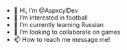 - 👋 Hi, I’m @AspxcylDev
- 👀 I’m interested in football
- 🌱 I’m currently learning Russian
- 💞️ I’m looking to collaborate on games
- 📫 How to reach me message me!

<!---
AspxcylDev/AspxcylDev is a ✨ special ✨ repository because its `README.md` (this file) appears on your GitHub profile.
You can click the Preview link to take a look at your changes.
--->
